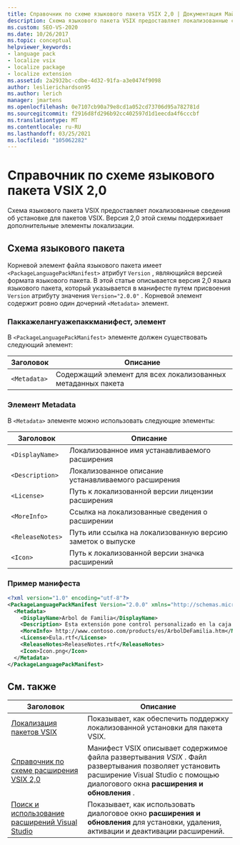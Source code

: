 ```yaml
---
title: Справочник по схеме языкового пакета VSIX 2,0 | Документация Майкрософт
description: Схема языкового пакета VSIX предоставляет локализованные сведения об установке для пакетов VSIX. Версия 2,0 поддерживает дополнительные элементы локализации.
ms.custom: SEO-VS-2020
ms.date: 10/26/2017
ms.topic: conceptual
helpviewer_keywords:
- language pack
- localize vsix
- localize package
- localize extension
ms.assetid: 2a2932bc-cdbe-4d32-91fa-a3e0474f9098
author: leslierichardson95
ms.author: lerich
manager: jmartens
ms.openlocfilehash: 0e7107cb90a79e8cd1a052cd73706d95a782781d
ms.sourcegitcommit: f2916d8fd296b92cc402597d1d1eecda4f6cccbf
ms.translationtype: MT
ms.contentlocale: ru-RU
ms.lasthandoff: 03/25/2021
ms.locfileid: "105062282"
---
```

# <a name="vsix-language-pack-schema-20-reference"></a>Справочник по схеме языкового пакета VSIX 2,0

Схема языкового пакета VSIX предоставляет локализованные сведения об установке для пакетов VSIX. Версия 2,0 этой схемы поддерживает дополнительные элементы локализации.

## <a name="language-pack-schema"></a>Схема языкового пакета

Корневой элемент файла языкового пакета имеет `<PackageLanguagePackManifest>` атрибут `Version` , являющийся версией формата языкового пакета. В этой статье описывается версия 2,0 языка языкового пакета, который указывается в манифесте путем присвоения `Version` атрибуту значения `Version="2.0.0"` . Корневой элемент содержит ровно один дочерний `<Metadata>` элемент.

### <a name="packagelanguagepackmanifest-element"></a>Паккажелангуажепаккманифест, элемент

В `<PackageLanguagePackManifest>` элементе должен существовать следующий элемент:

|Заголовок|Описание|
|-----------|-----------------|
|`<Metadata>`| Содержащий элемент для всех локализованных метаданных пакета

### <a name="metadata-element"></a>Элемент Metadata

В `<Metadata>` элементе можно использовать следующие элементы:

|Заголовок|Описание|
|-----------|-----------------|
|`<DisplayName>`|Локализованное имя устанавливаемого расширения|
|`<Description>`|Локализованное описание устанавливаемого расширения|
|`<License>`| Путь к локализованной версии лицензии расширения|
|`<MoreInfo>`| Ссылка на локализованные сведения о расширении|
|`<ReleaseNotes>`| Путь или ссылка на локализованную версию заметок о выпуске|
|`<Icon>`| Путь к локализованной версии значка расширений|

### <a name="sample-manifest"></a>Пример манифеста

```xml
<?xml version="1.0" encoding="utf-8"?>
<PackageLanguagePackManifest Version="2.0.0" xmlns="http://schemas.microsoft.com/developer/vsx-schema/2011">
  <Metadata>
    <DisplayName>Arbol de Familia</DisplayName>
    <Description> Esta extensión pone control personalizado en la caja de herramientas por manejar información de familia.</Description>
    <MoreInfo> http://www.contoso.com/products/es/ArbolDeFamilia.htm</MoreInfo>
    <License>Eula.rtf</License>
    <ReleaseNotes>ReleaseNotes.rtf</ReleaseNotes>
    <Icon>Icon.png</Icon>
  </Metadata>
</PackageLanguagePackManifest>
```

## <a name="see-also"></a>См. также

|Заголовок|Описание|
|-----------|-----------------|
|[Локализация пакетов VSIX](../extensibility/localizing-vsix-packages.md)|Показывает, как обеспечить поддержку локализованной установки для пакета VSIX.|
|[Справочник по схеме расширения VSIX 2,0](../extensibility/vsix-extension-schema-2-0-reference.md)|Манифест VSIX описывает содержимое файла развертывания *VSIX* . Файл развертывания позволяет установить расширение Visual Studio с помощью диалогового окна **расширения и обновления** .|
|[Поиск и использование расширений Visual Studio](../ide/finding-and-using-visual-studio-extensions.md)|Показывает, как использовать диалоговое окно **расширения и обновления** для установки, удаления, активации и деактивации расширений.|
